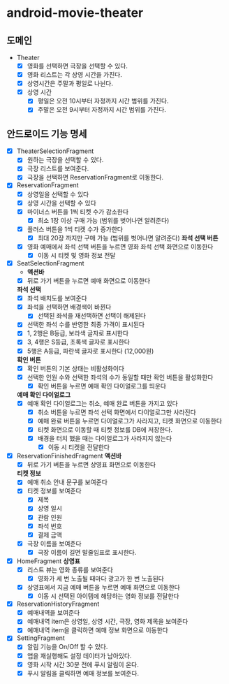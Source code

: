 # android-movie-theater

## 도메인 

- Theater
  - [x] 영화를 선택하면 극장을 선택할 수 있다.
  - [x] 영화 리스트는 각 상영 시간을 가진다.
  - [x] 상영시간은 주말과 평일로 나뉜다.
  - [x] 상영 시간
    - [x] 평일은 오전 10시부터 자정까지 시간 범위를 가진다.
    - [x] 주말은 오전 9시부터 자정까지 시간 범위를 가진다.

## 안드로이드 기능 명세

- [x] TheaterSelectionFragment
  - [x] 원하는 극장을 선택할 수 있다.
  - [x] 극장 리스트를 보여준다.
  - [x] 극장을 선택하면 ReservationFragment로 이동한다.
- [x] ReservationFragment
  - [x] 상영일을 선택할 수 있다
  - [x] 상영 시간을 선택할 수 있다
  - [x] 마이너스 버튼을 1씩 티켓 수가 감소한다
    - [x] 최소 1장 이상 구매 가능 (범위를 벗어나면 알려준다)
  - [x] 플러스 버튼을 1씩 티켓 수가 증가한다
    - [x] 최대 20장 까지만 구매 가능 (범위를 벗어나면 알려준다)
  **좌석 선택 버튼**
  - [x] 영화 예매에서 좌석 선택 버튼을 누르면 영화 좌석 선택 화면으로 이동한다
    - [x] 이동 시 티켓 및 영화 정보 전달

- [x] SeatSelectionFragment
    - **액션바**
  - [x] 뒤로 가기 버튼을 누르면 예매 화면으로 이동한다

  **좌석 선택**
  - [x] 좌석 배치도를 보여준다
  - [x] 좌석을 선택하면 배경색이 바뀐다
    - [x] 선택된 좌석을 재선택하면 선택이 해제된다
  - [x] 선택한 좌석 수를 반영한 최종 가격이 표시된다
  - [x] 1, 2행은 B등급, 보라색 글자로 표시한다
  - [x] 3, 4행은 S등급, 초록색 글자로 표시한다
  - [x] 5행은 A등급, 파란색 글자로 표시한다 (12,000원)

  **확인 버튼**
  - [x] 확인 버튼의 기본 상태는 비활성화이다
  - [x] 선택한 인원 수와 선택한 좌석의 수가 동일할 때만 확인 버튼을 활성화한다
    - [x] 확인 버튼을 누르면 예매 확인 다이얼로그를 띄운다

  **예매 확인 다이얼로그**
  - [x] 예매 확인 다이얼로그는 취소, 예매 완료 버튼을 가지고 있다
    - [x] 취소 버튼을 누르면 좌석 선택 화면에서 다이얼로그만 사라진다
    - [x] 예매 완료 버튼을 누르면 다이얼로그가 사라지고, 티켓 화면으로 이동한다
    - [x] 티켓 화면으로 이동할 때 티켓 정보를 DB에 저장한다.
    - [x] 배경을 터치 했을 때는 다이얼로그가 사라지지 않는다
      - [x] 이동 시 티켓을 전달한다

- [x] ReservationFinishedFragment
  **액션바**
   - [x] 뒤로 가기 버튼을 누르면 상영표 화면으로 이동한다

  **티켓 정보**
  - [x] 예매 취소 안내 문구를 보여준다
  - [x] 티켓 정보를 보여준다
    - [x] 제목
    - [x] 상영 일시
    - [x] 관람 인원
    - [x] 좌석 번호
    - [x] 결제 금액
  - [x] 극장 이름을 보여준다
    - [x] 극장 이름이 길면 말줄임표로 표시한다.

- [x] HomeFragment
  **상영표**
  - [x] 리스트 뷰는 영화 종류를 보여준다
    - [x] 영화가 세 번 노출될 때마다 광고가 한 번 노출된다
  - [x] 상영표에서 지금 예매 버튼을 누르면 예매 화면으로 이동한다
    - [x] 이동 시 선택된 아이템에 해당하는 영화 정보를 전달한다

- [x] ReservationHistoryFragment
  - [x] 예매내역을 보여준다
  - [x] 예매내역 item은 상영일, 상영 시간, 극장, 영화 제목을 보여준다
  - [x] 예매내역 item을 클릭하면 예매 정보 화면으로 이동한다

- [x] SettingFragment
  - [x] 알림 기능을 On/Off 할 수 있다.
  - [x] 앱을 재실행해도 설정 데이터가 남아있다.
  - [x] 영화 시작 시간 30분 전에 푸시 알림이 온다.
  - [x] 푸시 알림을 클릭하면 예매 정보를 보여준다.
